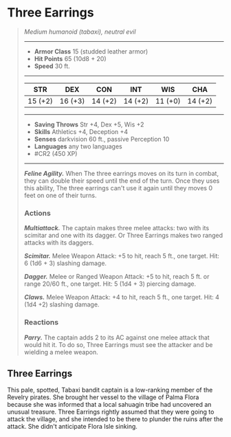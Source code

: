 # Three Earrings
>*Medium humanoid (tabaxi), neutral evil*
>___
>- **Armor Class** 15 (studded leather armor)
>- **Hit Points** 65 (10d8 + 20)
>- **Speed** 30 ft.
>___
>|STR|DEX|CON|INT|WIS|CHA|
>|:---:|:---:|:---:|:---:|:---:|:---:|
>|15 (+2)|16 (+3)|14 (+2)|14 (+2)|11 (+0)|14 (+2)|
>___
>- **Saving Throws** Str +4, Dex +5, Wis +2
>- **Skills** Athletics +4, Deception +4
>- **Senses** darkvision 60 ft., passive Perception 10
>- **Languages** any two languages
>- #CR2 (450 XP)
>___
>***Feline Agility.*** When The three earrings moves on its turn in combat, they can double their speed until the end of the turn. Once they uses this ability, The three earrings can't use it again until they moves 0 feet on one of their turns.  
>
>### Actions
>***Multiattack.*** The captain makes three melee attacks: two with its scimitar and one with its dagger. Or Three Earrings makes two ranged attacks with its daggers.  
>
>***Scimitar.*** Melee Weapon Attack: +5 to hit, reach 5 ft., one target. Hit: 6 (1d6 + 3) slashing damage.  
>
>***Dagger.*** Melee  or Ranged Weapon Attack: +5 to hit, reach 5 ft. or range 20/60 ft., one target. Hit: 5 (1d4 + 3) piercing damage.  
>
>***Claws.*** Melee Weapon Attack: +4 to hit, reach 5 ft., one target. Hit: 4 (1d4 +2) slashing damage.  
>
>### Reactions
>***Parry.*** The captain adds 2 to its AC against one melee attack that would hit it. To do so, Three Earrings must see the attacker and be wielding a melee weapon.

## Three Earrings

This pale, spotted, Tabaxi bandit captain is a low-ranking member of the Revelry pirates. She brought her vessel to the village of Palma Flora because she was informed that a local sahuagin tribe had uncovered an unusual treasure. Three Earrings rightly assumed that they were going to attack the village, and she intended to be there to plunder the ruins after the attack. She didn't anticipate Flora Isle sinking.